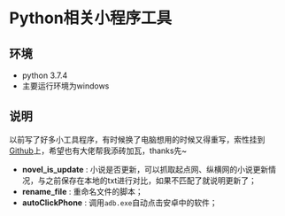 # Python相关小程序工具

## 环境

- python 3.7.4
- 主要运行环境为windows





## 说明

以前写了好多小工具程序，有时候换了电脑想用的时候又得重写，索性挂到[Github](https://github.com/human7/python_tool)上，希望也有大佬帮我添砖加瓦，thanks先~



- **novel_is_update** : 小说是否更新，可以抓取起点网、纵横网的小说更新情况，与之前保存在本地的txt进行对比，如果不匹配了就说明更新了；
- **rename_file** : 重命名文件的脚本；
- **autoClickPhone** : 调用`adb.exe`自动点击安卓中的软件；

 

